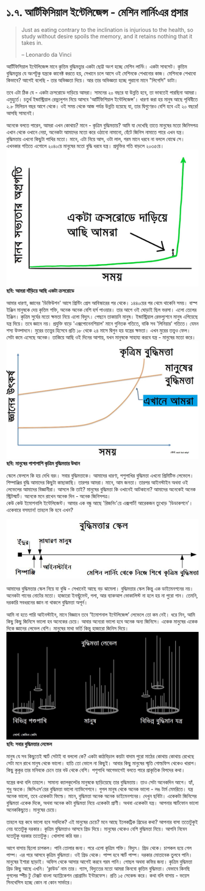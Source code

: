 # ১.৭. আর্টিফিসিয়াল ইন্টেলিজেন্স - মেশিন লার্নিংএর প্রসার

> Just as eating contrary to the inclination is injurious to the health, so study without desire spoils the memory, and it retains nothing that it takes in.
>
> – Leonardo da Vinci

আর্টিফিসিয়াল ইন্টেলিজেন্স মানে কৃত্তিম বুদ্ধিমত্ত্বার একটা ছোট্ট অংশ হচ্ছে মেশিন লার্নিং। একটা সাবসেট। কৃত্তিম বুদ্ধিমত্ত্বার যে অংশটুকু যন্ত্রকে কানেক্ট করতে হয়, সেখানে চলে আসে ওই মেশিনকে শেখানোর কাজ। মেশিনকে শেখাবো কিভাবে? আগেই বলেছি - তার অভিজ্ঞতা দিয়ে। আর তার অভিজ্ঞতা হচ্ছে পুরানো মানে "লিগেসি" ডাটা।

তবে এটা ঠিক যে - একটা ক্রসরোডে দাড়িয়ে আমরা। সামনের ২০ বছরে যা উন্নতি হবে, তা ভাবতেই পারছিনা আমরা। এমুহুর্তে। চতুর্থ ইন্ডাস্ট্রিয়াল রেভ্যুলুশন নিয়ে আসবে 'আর্টিফিশিয়াল ইন্টেলিজেন্স'। ধারণা করা হয় মানুষ আছে পৃথিবীতে ২.৮ মিলিয়ন বছর আগে থেকে। ওই সময় থেকে আজ পর্যন্ত উন্নতি হয়েছে যা, তার দ্বিগুণেরও বেশি হবে এই ২০ বছরে! আসছি সামনেই।

অনেকে বলতে পারেন, আমরা এখন কোথায়? মানে - কৃত্রিম বুদ্ধিমত্তায়? আমি যা দেখেছি তাতে মানুষের মতো জিনিসপত্র এখান থেকে ওখানে নেয়া, অনেকটা আমাদের মতো করে ওঠানো নামানো, হেঁটে জিনিস নামাতে পারে এখন যন্ত্র। বুদ্ধিমত্তায় এখনো কিছুটা পাখির মতো। মানে, এটা নিয়ে আস, ওটা লাল, গরম মানে ধরবে না বললে বোঝে সে। এখনকার গতিতে এগোলে ২০৪০য়ে মানুষের মতো বুদ্ধি ধরবে যন্ত্র। প্রযুক্তির গতি বাড়লে ২০৩৫য়ে।  
![](../.gitbook/assets/cross.jpg)**ছবি: আমরা দাঁড়িয়ে আছি একটা ক্রসরোডে**

আমার ধারণা, জ্ঞানের 'ডিফিউশন' আসে প্রিন্টিং প্রেস আবিস্কারের পর থেকে। ১৪৪০য়ের পর থেমে থাকেনি সময়। বাস্প ইঞ্জিন মানুষকে দেয় কৃত্তিম শক্তি, অনেক অনেক বেশি হর্স পাওয়ার। তার আগে ওই ঘোড়াই ছিল ভরসা। এলো তেলের ইঞ্জিন। কৃত্রিম সুর্যের মতো ক্ষমতা নিয়ে এলো বিদ্যুৎ। পেছনে তাকায়নি মানুষ। ইন্ডাস্ট্রিয়াল রেভল্যুশনে মানুষ এগিয়েছে যন্ত্র দিয়ে। তবে জ্ঞানে নয়। প্রযুক্তি বাড়ে 'এক্সপোনেনশিয়াল' মানে গুনিতক গতিতে, বাকি সব 'লিনিয়ার' গতিতে। যেমন শস্য উত্পাদনে। মুরের তত্ত্বের হিসেবে প্রতি ১৮ থেকে ২৪ মাসে দ্বিগুন হয় যন্ত্রের ক্ষমতা। এখন মুরের তত্ত্বও ফেল। সেটা কমে এসেছে অনেক। তাকিয়ে আছি ওই দিনের আশায়, যখন মানুষকে সাহায্য করবে যন্ত্র - মানুষের মতো করে।![](../.gitbook/assets/diff.jpg)**ছবি: মানুষের পাশাপাশি কৃত্রিম বুদ্ধিমত্তার উত্থান**

স্কেলে ফেললে কি হয় দেখি বরং। সবার বুদ্ধিমত্তাকে। আমাদের ধারণা, পশুপাখির বুদ্ধিমত্তা এখনো প্রিমিটিভ লেভেলে। শিম্পাঞ্জির বুদ্ধি আমাদের কিছুটা কাছাকাছি। তারপর আমরা। মানে, আম জনতা। তারপর আইনস্টাইন অথবা ওই লেভেলের আমাদের বিজ্ঞানীরা। আসলে কি তাই? মানুষের বুদ্ধিমত্তা কি ওখানেই আটকানো? আমাদের অনেকেই অনেক স্ট্রিটস্মার্ট। অনেকে মনে রাখেন অনেক দিন - অনেক জিনিসপত্র।  
কেউ কেউ ইমোশনালি ইন্টেলিজেন্ট। আমার এক বন্ধু আছে 'রিজনিং'য়ে এক্সপার্ট! আরেকজন তুখোড় 'ডিডাকশনে'। একেবারে বসম্যান! তাহলে কি হবে এখন?

![](../.gitbook/assets/scale.jpg)

আমাদের বুদ্ধিমত্তার স্কেল নিয়ে যা বুঝি - সেখানেই আছে বড় ঝামেলা। বুদ্ধিমত্তার স্কেল কিন্তু এক ডাইমেনশনের নয়। অনেকটা গানের নোটের মতো। হাজারো ইনস্ট্রুমেন্ট, গলা, আর ব্যাকআপ ভোকালিস্ট না হলে হয় না পুরো গান। তেমনি, দরকারি সবধরনের জ্ঞান না থাকলে বুদ্ধিমত্তা অপূর্ন।

আমি না হতে পারি আইনস্টাইন, মানে বিজ্ঞানে তবে ‘ইমোশনাল ইন্টেলিজেন্স’ লেভেলে তো কম নেই। ধরে নিন, আমি কিছু কিছু জিনিসে ভালো হব অনেকের চেয়ে। আবার অন্যেরা ভালো হবে অনেক অন্য জিনিসে। একেক মানুষের একেক দিকে জ্ঞানের লেভেল বেশি। মানুষের মাথা ভর্তি কিন্তু হাজারো জিনিস দিয়ে।  
![](../.gitbook/assets/intelligent.jpg)**ছবি: সবার বুদ্ধিমত্তার লেভেল**

মানুষ যে সব কিছুতেই স্মার্ট সেটাই বা বললো কে? একটা কাঠবিড়াল কয়টা বাদাম পুরো মাঠের কোথায় কোথায় রেখেছে সেটা মনে রাখে মানুষ থেকে ভালো। হাতি তো ভোলে না কিছুই। আবার কিছু মানুষের স্মৃতি গোল্ডফিস থেকেও খারাপ। কিছু কুকুর তার মনিবকে চেনে তার বউ থেকে বেশি। পশুপাখি আগেভাগেই বলতে পারে প্রাকৃতিক বিপদের কথা।

যন্ত্রের কথা বলি তাহলে। সামান্য ক্যালকুলেটর মানুষকে ছাড়িয়েছে তার বুদ্ধিমত্তায়। তাও সেটা অনেকদিন আগে। হ্যাঁ, শুধু অংকে। জিপিএস’য়ের বুদ্ধিমত্তা ভালো ন্যাভিগেশনে। গুগল মানুষ থেকে অনেক ভালো - লঙ টার্ম মেমরিতে। যন্ত্র অনেক ভালো, তবে একেকটা ফিল্ডে। মানে, বুদ্ধিমত্তা অনেক অনেক ডাইমেনশনের। দেখুন ছবিটা। একেকটা জিনিসের বুদ্ধিমত্তা একেক দিকে, অথবা অনেক কটা বুদ্ধিমত্তা নিয়ে একেকটা প্রাণী। অথবা একেকটা যন্ত্র। আপনার স্মার্টফোন ভালো অনেককিছুতে। মানুষের চেয়ে।

তাহলে যন্ত্র কবে ভালো হবে সবদিকে? এই মানুষের চেয়ে? মনে আছে ইলেকট্রিক গ্রিডের কথা? আপনার বাসা ততোটুকুই নেয় যতোটুকু দরকার। কৃত্রিম বুদ্ধিমত্তাও আসবে গ্রিড দিয়ে। মানুষের থেকেও বেশি বুদ্ধিমত্তা নিয়ে। আপনি নিবেন যতোটুকু দরকার ততোটুকু। খোলাসা করি বরং।

আগে বাসায় ছিলো চাপকল। পানি তোলার জন্য। পরে এলো কৃত্রিম শক্তি। বিদ্যুৎ। গ্রিড থেকে। চাপকল হয়ে গেল পাম্প। এর পরে আসবে কৃত্রিম বুদ্ধিমত্তা। ওই গ্রিড থেকে। পাম্প হবে স্মার্ট পাম্প। দরকার মোতাবেক তুলবে পানি। মানুষের ইশারা ছাড়াই। অফিস থেকে আসার আগেই করবে গরম পানি। গোছল অথবা কফির জন্য। কৃত্রিম বুদ্ধিমত্তা গ্রিড কিছু আছে এখনি। ‘ক্লাউড’ নাম তার। গ্যাস, বিদ্যুতের মতো আমরা কিনবো কৃত্তিম বুদ্ধিমত্তা। যেভাবে কিনছি গুগলের স্পীচ টু টেক্সট বাংলা অ্যাপ্লিকেশন প্রোগ্রামিং ইন্টারফেস। প্রতি ১৫ সেকেন্ড করে। কথা বলি বাসায় - ভয়েস সিনথেসিস হচ্ছে কোন না কোন সার্ভারে।

